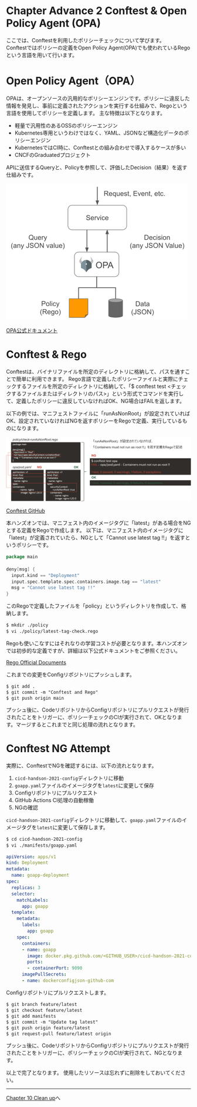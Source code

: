 # Chapter Advance 2 Conftest & Open Policy Agent (OPA)

ここでは、Conftestを利用したポリシーチェックについて学びます。  
Conftestではポリシーの定義をOpen Policy Agent(OPA)でも使われているRegoという言語を用いて行います。

# Open Policy Agent（OPA）

OPAは、オープンソースの汎用的なポリシーエンジンです。ポリシーに違反した情報を発見し、事前に定義されたアクションを実行する仕組みで、Regoという言語を使用してポリシーを定義します。
主な特徴は以下となります。

* 軽量で汎用性のあるOSSのポリシーエンジン
* Kubernetes専用というわけではなく、YAML、JSONなど構造化データのポリシーエンジン
* KubernetesではCI時に、Conftestとの組み合わせで導入するケースが多い
* CNCFのGraduatedプロジェクト

APIに送信するQueryと、Policyを参照して、評価したDecision（結果）を返す仕組みです。

![Policy Decoupling](images/chapter-advance/chapter-advance-003.png)

[OPA公式ドキュメント](https://www.openpolicyagent.org/docs/latest/)

# Conftest & Rego

Conftestは、バイナリファイルを所定のディレクトリに格納して、パスを通すことで簡単に利用できます。
Rego言語で定義したポリシーファイルと実際にチェックするファイルを所定のディレクトリに格納して、「$ conftest test <チェックするファイルまたはディレクトリのパス>」という形式でコマンドを実行して、定義したポリシーに違反していなければOK、NG場合はFAILを返します。

以下の例では、マニフェストファイルに「runAsNonRoot」が設定されていればOK、設定されていなければNGを返すポリシーをRegoで定義、実行しているものになります。

![Conftest & Rego](images/chapter-advance/chapter-advance-004.png)

 [Conftest GitHub](https://github.com/open-policy-agent/conftest/)

本ハンズオンでは、マニフェスト内のイメージタグに「latest」がある場合をNGとする定義をRegoで作成します。
以下は、マニフェスト内のイメージタグに「latest」が定義されていたら、NGとして「Cannot use latest tag !!」を返すというポリシーです。

```go
package main

deny[msg] {
  input.kind == "Deployment"
  input.spec.template.spec.containers.image.tag == "latest"
  msg = "Cannot use latest tag !!"
}
```

このRegoで定義したファイルを「policy」というディレクトリを作成して、格納します。

```bash
$ mkdir ./policy
$ vi ./policy/latest-tag-check.rego
```

Regoも使いこなすにはそれなりの学習コストが必要となります。本ハンズオンでは初歩的な定義ですが、詳細は以下公式ドキュメントをご参照ください。

 [Rego Official Documents](https://www.openpolicyagent.org/docs/latest/policy-language/)

 これまでの変更をConfigリポジトリにプッシュします。

```git
$ git add .
$ git commit -m "Conftest and Rego"
$ git push origin main
```

プッシュ後に、CodeリポジトリからConfigリポジトリにプルリクエストが発行されたことをトリガーに、ポリシーチェックのCIが実行されて、OKとなります。マージするとこれまでと同じ処理の流れとなります。

# Conftest NG Attempt

実際に、ConftestでNGを確認するには、以下の流れとなります。

1. `cicd-handson-2021-config`ディレクトリに移動
2. `goapp.yaml`ファイルのイメージタグを`latest`に変更して保存
3. Configリポジトリにプルリクエスト
4. GitHub Actions CI処理の自動稼働
5. NGの確認

`cicd-handson-2021-config`ディレクトリに移動して、`goapp.yaml`ファイルのイメージタグを`latest`に変更して保存します。

```bash
$ cd cicd-handson-2021-config
$ vi ./manifests/goapp.yaml
```

```yaml
apiVersion: apps/v1
kind: Deployment
metadata:
  name: goapp-deployment
spec:
  replicas: 3
  selector:
    matchLabels:
      app: goapp
  template:
    metadata:
      labels:
        app: goapp
    spec:
      containers:
      - name: goapp
        image: docker.pkg.github.com/<GITHUB_USER>/cicd-handson-2021-code/go-image:latest #変更箇所
        ports:
        - containerPort: 9090
      imagePullSecrets:
      - name: dockerconfigjson-github-com
```

Configリポジトリにプルリクエストします。

```git
$ git branch feature/latest
$ git checkout feature/latest
$ git add manifests
$ git commit -m "Update tag latest"
$ git push origin feature/latest
$ git request-pull feature/latest origin
```

プッシュ後に、CodeリポジトリからConfigリポジトリにプルリクエストが発行されたことをトリガーに、ポリシーチェックのCIが実行されて、NGとなります。

以上で完了となります。
使用したリソースは忘れずに削除をしておいてください。  

---
[Chapter 10 Clean up](chapter10.md)へ